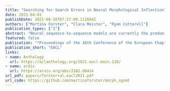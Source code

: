```yaml
---
title: "Searching for Search Errors in Neural Morphological Inflection"
date: 2021-04-01
publishDate: 2021-08-20T07:57:09.112604Z
authors: ["Martina Forster", "Clara Meister", "Ryan Cotterell"]
publication_types: ["1"]
abstract: "Neural sequence-to-sequence models are currently the predominant choice for language generation tasks. Yet, on word-level tasks, exact inference of these models reveals the empty string is often the global optimum. Prior works have speculated this phenomenon is a result of the inadequacy of neural models for language generation. However, in the case of morphological inflection, we find that the empty string is almost never the most probable solution under the model. Further, greedy search often finds the global optimum. These observations suggest that the poor calibration of many neural models may stem from characteristics of a specific subset of tasks rather than general ill-suitedness of such models for language generation."
featured: false
publication: "*Proceedings of the 16th Conference of the European Chapter of the Association for Computational Linguistics*"
publication_short: "EACL"
links:
- name: Anthology
  url: https://aclanthology.org/2021.eacl-main.118/
- name: arXiv
  url: https://arxiv.org/abs/2102.08424
url_pdf: papers/forster+al.eacl2021.pdf
url_code: https://github.com/martinaforster/morph_sgnmt
---
```


